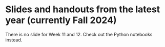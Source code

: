 # Slides and handouts from the latest year (currently Fall 2024)
There is no slide for Week 11 and 12. Check out the Python notebooks instead.
